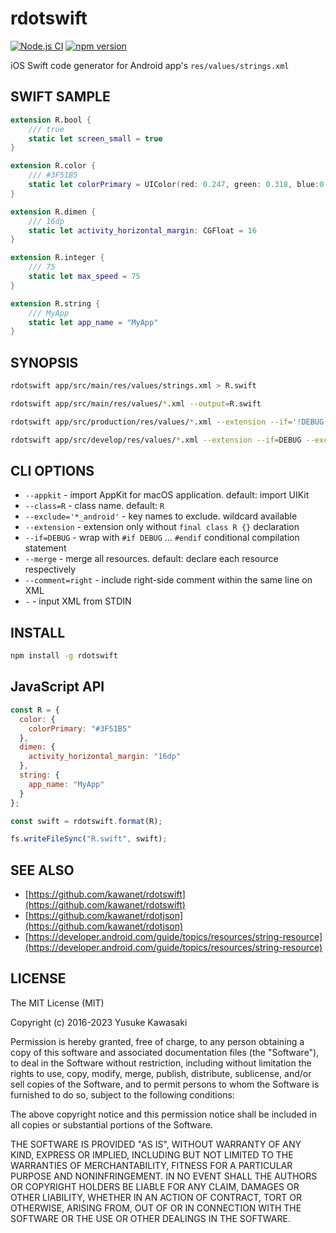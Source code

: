 # rdotswift

[![Node.js CI](https://github.com/kawanet/rdotswift/workflows/Node.js%20CI/badge.svg?branch=master)](https://github.com/kawanet/rdotswift/actions/)
[![npm version](https://badge.fury.io/js/rdotswift.svg)](https://badge.fury.io/js/rdotswift)

iOS Swift code generator for Android app's `res/values/strings.xml`

## SWIFT SAMPLE

```swift
extension R.bool {
    /// true
    static let screen_small = true
}

extension R.color {
    /// #3F51B5
    static let colorPrimary = UIColor(red: 0.247, green: 0.318, blue:0.71, alpha: 1)
}

extension R.dimen {
    /// 16dp
    static let activity_horizontal_margin: CGFloat = 16
}

extension R.integer {
    /// 75
    static let max_speed = 75
}

extension R.string {
    /// MyApp
    static let app_name = "MyApp"
}
```

## SYNOPSIS

```sh
rdotswift app/src/main/res/values/strings.xml > R.swift

rdotswift app/src/main/res/values/*.xml --output=R.swift

rdotswift app/src/production/res/values/*.xml --extension --if='!DEBUG' --output=R+production.swift

rdotswift app/src/develop/res/values/*.xml --extension --if=DEBUG --exclude='*_android' --output=R+develop.swift
```

## CLI OPTIONS

- `--appkit` - import AppKit for macOS application. default: import UIKit
- `--class=R` - class name. default: `R`
- `--exclude='*_android'` - key names to exclude. wildcard available
- `--extension` - extension only without `final class R {}` declaration
- `--if=DEBUG` - wrap with `#if DEBUG` ... `#endif` conditional compilation statement
- `--merge` - merge all resources. default: declare each resource respectively
- `--comment=right` - include right-side comment within the same line on XML
- `-` - input XML from STDIN

## INSTALL

```sh
npm install -g rdotswift
```

## JavaScript API

```js
const R = {
  color: {
    colorPrimary: "#3F51B5"
  },
  dimen: {
    activity_horizontal_margin: "16dp"
  },
  string: {
    app_name: "MyApp"
  }
};

const swift = rdotswift.format(R);

fs.writeFileSync("R.swift", swift);
```

## SEE ALSO

- [https://github.com/kawanet/rdotswift](https://github.com/kawanet/rdotswift)
- [https://github.com/kawanet/rdotjson](https://github.com/kawanet/rdotjson)
- [https://developer.android.com/guide/topics/resources/string-resource](https://developer.android.com/guide/topics/resources/string-resource)

## LICENSE

The MIT License (MIT)

Copyright (c) 2016-2023 Yusuke Kawasaki

Permission is hereby granted, free of charge, to any person obtaining a copy
of this software and associated documentation files (the "Software"), to deal
in the Software without restriction, including without limitation the rights
to use, copy, modify, merge, publish, distribute, sublicense, and/or sell
copies of the Software, and to permit persons to whom the Software is
furnished to do so, subject to the following conditions:

The above copyright notice and this permission notice shall be included in all
copies or substantial portions of the Software.

THE SOFTWARE IS PROVIDED "AS IS", WITHOUT WARRANTY OF ANY KIND, EXPRESS OR
IMPLIED, INCLUDING BUT NOT LIMITED TO THE WARRANTIES OF MERCHANTABILITY,
FITNESS FOR A PARTICULAR PURPOSE AND NONINFRINGEMENT. IN NO EVENT SHALL THE
AUTHORS OR COPYRIGHT HOLDERS BE LIABLE FOR ANY CLAIM, DAMAGES OR OTHER
LIABILITY, WHETHER IN AN ACTION OF CONTRACT, TORT OR OTHERWISE, ARISING FROM,
OUT OF OR IN CONNECTION WITH THE SOFTWARE OR THE USE OR OTHER DEALINGS IN THE
SOFTWARE.

